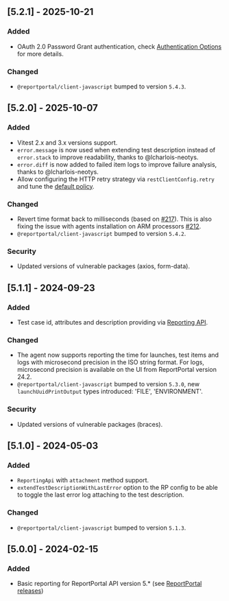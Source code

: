 
## [5.2.1] - 2025-10-21
### Added
- OAuth 2.0 Password Grant authentication, check [Authentication Options](https://github.com/reportportal/agent-js-vitest?tab=readme-ov-file#authentication-options) for more details.
### Changed
- `@reportportal/client-javascript` bumped to version `5.4.3`.

## [5.2.0] - 2025-10-07
### Added
- Vitest 2.x and 3.x versions support.
- `error.message` is now used when extending test description instead of `error.stack` to improve readability, thanks to @lcharlois-neotys.
- `error.diff` is now added to failed item logs to improve failure analysis, thanks to @lcharlois-neotys.
- Allow configuring the HTTP retry strategy via `restClientConfig.retry` and tune the [default policy](https://github.com/reportportal/client-javascript?tab=readme-ov-file#retry-configuration).
### Changed
- Revert time format back to milliseconds (based on [#217](https://github.com/reportportal/client-javascript/issues/217#issuecomment-2659843471)). This is also fixing the issue with agents installation on ARM processors [#212](https://github.com/reportportal/agent-js-cypress/issues/212).
- `@reportportal/client-javascript` bumped to version `5.4.2`.
### Security
- Updated versions of vulnerable packages (axios, form-data).

## [5.1.1] - 2024-09-23
### Added
- Test case id, attributes and description providing via [Reporting API](./README.md#reporting-api-methods).
### Changed
- The agent now supports reporting the time for launches, test items and logs with microsecond precision in the ISO string format.
For logs, microsecond precision is available on the UI from ReportPortal version 24.2.
- `@reportportal/client-javascript` bumped to version `5.3.0`, new `launchUuidPrintOutput` types introduced: 'FILE', 'ENVIRONMENT'.
### Security
- Updated versions of vulnerable packages (braces).

## [5.1.0] - 2024-05-03
### Added
- `ReportingApi` with `attachment` method support.
- `extendTestDescriptionWithLastError` option to the RP config to be able to toggle the last error log attaching to the test description.
### Changed
- `@reportportal/client-javascript` bumped to version `5.1.3`.

## [5.0.0] - 2024-02-15
### Added
- Basic reporting for ReportPortal API version 5.* (see [ReportPortal releases](https://github.com/reportportal/reportportal/releases))
